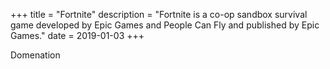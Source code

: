 +++
title = "Fortnite"
description = "Fortnite is a co-op sandbox survival game developed by Epic Games and People Can Fly and published by Epic Games."
date = 2019-01-03
+++

<div id="card">
    <p>Domenation</p>
</div>

